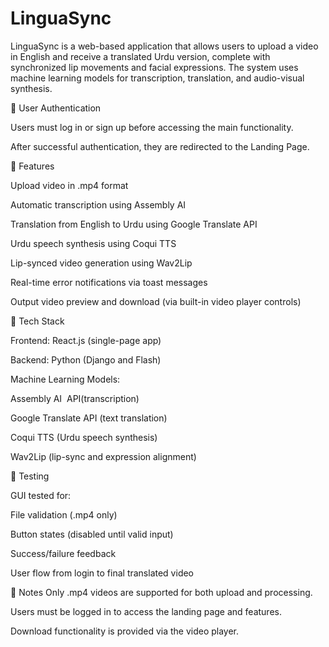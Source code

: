 ﻿# LinguaSync

LinguaSync is a web-based application that allows users to upload a video in English and receive a translated Urdu version, complete with synchronized lip movements and facial expressions. The system uses machine learning models for transcription, translation, and audio-visual synthesis.

🔐 User Authentication

Users must log in or sign up before accessing the main functionality.

After successful authentication, they are redirected to the Landing Page.

🚀 Features

Upload video in .mp4 format

Automatic transcription using Assembly AI

Translation from English to Urdu using Google Translate API

Urdu speech synthesis using Coqui TTS

Lip-synced video generation using Wav2Lip

Real-time error notifications via toast messages

Output video preview and download (via built-in video player controls)

🧠 Tech Stack

Frontend: React.js (single-page app)

Backend: Python (Django and Flash)

Machine Learning Models:

Assembly AI  API(transcription)

Google Translate API (text translation)

Coqui TTS (Urdu speech synthesis)

Wav2Lip (lip-sync and expression alignment)

🧪 Testing

GUI tested for:

File validation (.mp4 only)

Button states (disabled until valid input)

Success/failure feedback

User flow from login to final translated video

📌 Notes
Only .mp4 videos are supported for both upload and processing.

Users must be logged in to access the landing page and features.

Download functionality is provided via the video player.

